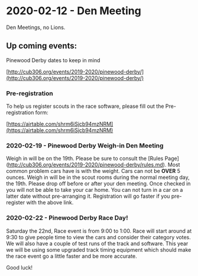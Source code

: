 # 2020-02-12 - Den Meeting
Den Meetings, no Lions.

## Up coming events:

Pinewood Derby dates to keep in mind

[http://cub306.org/events/2019-2020/pinewood-derby/](http://cub306.org/events/2019-2020/pinewood-derby/)

### Pre-registration

To help us register scouts in the race software, please fill out the Pre-registration form:

[https://airtable.com/shrm6iSjcb94mzNRM](https://airtable.com/shrm6iSjcb94mzNRM)


### 2020-02-19 - Pinewood Derby Weigh-in Den Meeting

Weigh in will be on the 19th. Please be sure to consult the [Rules Page] (http://cub306.org/events/2019-2020/pinewood-derby/rules.md). Most common problem cars have is with the weight. Cars can not be **OVER** 5 ounces. Weigh in will be in the scout rooms during the normal meeting day, the 19th. Please drop off before or after your den meeting. Once checked in you will not be able to take your car home. You can not turn in a car on a latter date without pre-arranging it. Registration will go faster if you pre-register with the above link.

### 2020-02-22 - Pinewood Derby Race Day!

Saturday the 22nd, Race event is from 9:00 to 1:00. Race will start around at 9:30 to give people time to view the cars and consider their category votes. We will also have a couple of test runs of the track and software. This year we will be using some upgraded track timing equipment which should make the race event go a little faster and be more accurate.

Good luck!